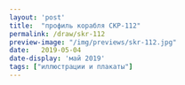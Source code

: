 ```yaml
---
layout: 'post'
title:  "профиль корабля СКР-112"
permalink: /draw/skr-112
preview-image: "/img/previews/skr-112.jpg"
date:   2019-05-04
date-display: 'май 2019'
tags: ["иллюстрации и плакаты"] 
---
```

